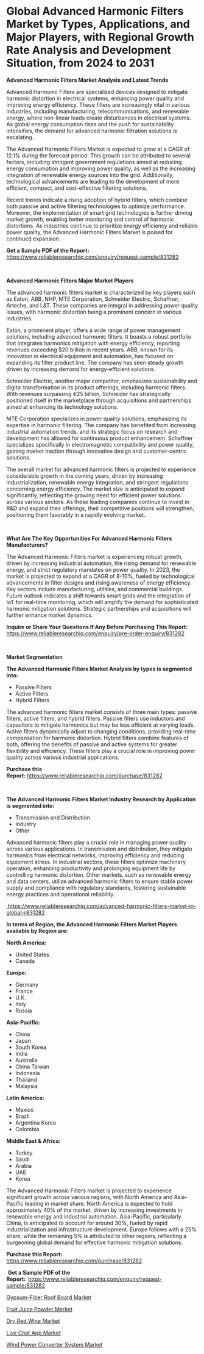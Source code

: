 <p><h1>Global Advanced Harmonic Filters Market by Types, Applications, and Major Players, with Regional Growth Rate Analysis and Development Situation, from 2024 to 2031</h1></p><p><strong>Advanced Harmonic Filters Market Analysis and Latest Trends</strong></p>
<p><p>Advanced Harmonic Filters are specialized devices designed to mitigate harmonic distortion in electrical systems, enhancing power quality and improving energy efficiency. These filters are increasingly vital in various industries, including manufacturing, telecommunications, and renewable energy, where non-linear loads create disturbances in electrical systems. As global energy consumption rises and the push for sustainability intensifies, the demand for advanced harmonic filtration solutions is escalating.</p><p>The Advanced Harmonic Filters Market is expected to grow at a CAGR of 12.1% during the forecast period. This growth can be attributed to several factors, including stringent government regulations aimed at reducing energy consumption and improving power quality, as well as the increasing integration of renewable energy sources into the grid. Additionally, technological advancements are leading to the development of more efficient, compact, and cost-effective filtering solutions.</p><p>Recent trends indicate a rising adoption of hybrid filters, which combine both passive and active filtering technologies to optimize performance. Moreover, the implementation of smart grid technologies is further driving market growth, enabling better monitoring and control of harmonic distortions. As industries continue to prioritize energy efficiency and reliable power quality, the Advanced Harmonic Filters Market is poised for continued expansion.</p></p>
<p><strong>Get a Sample PDF of the Report:&nbsp;</strong> <a href="https://www.reliableresearchiq.com/enquiry/request-sample/831282?utm_campaign=1137&utm_medium=2&utm_source=Github&utm_content=ia&utm_term=08102024&utm_id=advanced-harmonic-filters">https://www.reliableresearchiq.com/enquiry/request-sample/831282</a></p>
<p>&nbsp;</p>
<p><strong>Advanced Harmonic Filters Major Market Players</strong></p>
<p><p>The advanced harmonic filters market is characterized by key players such as Eaton, ABB, NHP, MTE Corporation, Schneider Electric, Schaffner, Arteche, and L&T. These companies are integral in addressing power quality issues, with harmonic distortion being a prominent concern in various industries.</p><p>Eaton, a prominent player, offers a wide range of power management solutions, including advanced harmonic filters. It boasts a robust portfolio that integrates harmonics mitigation with energy efficiency, reporting revenues exceeding $20 billion in recent years. ABB, known for its innovation in electrical equipment and automation, has focused on expanding its filter product line. The company has seen steady growth driven by increasing demand for energy-efficient solutions.</p><p>Schneider Electric, another major competitor, emphasizes sustainability and digital transformation in its product offerings, including harmonic filters. With revenues surpassing €25 billion, Schneider has strategically positioned itself in the marketplace through acquisitions and partnerships aimed at enhancing its technology solutions.</p><p>MTE Corporation specializes in power quality solutions, emphasizing its expertise in harmonic filtering. The company has benefited from increasing industrial automation trends, and its strategic focus on research and development has allowed for continuous product enhancement. Schaffner specializes specifically in electromagnetic compatibility and power quality, gaining market traction through innovative design and customer-centric solutions.</p><p>The overall market for advanced harmonic filters is projected to experience considerable growth in the coming years, driven by increasing industrialization, renewable energy integration, and stringent regulations concerning energy efficiency. The market size is anticipated to expand significantly, reflecting the growing need for efficient power solutions across various sectors. As these leading companies continue to invest in R&D and expand their offerings, their competitive positions will strengthen, positioning them favorably in a rapidly evolving market.</p></p>
<p>&nbsp;</p>
<p><strong>What Are The Key Opportunities For Advanced Harmonic Filters Manufacturers?</strong></p>
<p><p>The Advanced Harmonic Filters market is experiencing robust growth, driven by increasing industrial automation, the rising demand for renewable energy, and strict regulatory mandates on power quality. In 2023, the market is projected to expand at a CAGR of 8-10%, fueled by technological advancements in filter designs and rising awareness of energy efficiency. Key sectors include manufacturing, utilities, and commercial buildings. Future outlook indicates a shift towards smart grids and the integration of IoT for real-time monitoring, which will amplify the demand for sophisticated harmonic mitigation solutions. Strategic partnerships and acquisitions will further enhance market dynamics.</p></p>
<p><strong>Inquire or Share Your Questions If Any Before Purchasing This Report:</strong> <a href="https://www.reliableresearchiq.com/enquiry/pre-order-enquiry/831282?utm_campaign=1137&utm_medium=2&utm_source=Github&utm_content=ia&utm_term=08102024&utm_id=advanced-harmonic-filters">https://www.reliableresearchiq.com/enquiry/pre-order-enquiry/831282</a></p>
<p>&nbsp;</p>
<p><strong>Market Segmentation</strong></p>
<p><strong>The Advanced Harmonic Filters Market Analysis by types is segmented into:</strong></p>
<p><ul><li>Passive Filters</li><li>Active Filters</li><li>Hybrid Filters</li></ul></p>
<p><p>The advanced harmonic filters market consists of three main types: passive filters, active filters, and hybrid filters. Passive filters use inductors and capacitors to mitigate harmonics but may be less efficient at varying loads. Active filters dynamically adjust to changing conditions, providing real-time compensation for harmonic distortion. Hybrid filters combine features of both, offering the benefits of passive and active systems for greater flexibility and efficiency. These filters play a crucial role in improving power quality across various industrial applications.</p></p>
<p><strong>Purchase this Report:&nbsp;</strong><a href="https://www.reliableresearchiq.com/purchase/831282?utm_campaign=1137&utm_medium=2&utm_source=Github&utm_content=ia&utm_term=08102024&utm_id=advanced-harmonic-filters">https://www.reliableresearchiq.com/purchase/831282</a></p>
<p>&nbsp;</p>
<p><strong>The Advanced Harmonic Filters Market Industry Research by Application is segmented into:</strong></p>
<p><ul><li>Transmission and Distribution</li><li>Industry</li><li>Other</li></ul></p>
<p><p>Advanced harmonic filters play a crucial role in managing power quality across various applications. In transmission and distribution, they mitigate harmonics from electrical networks, improving efficiency and reducing equipment stress. In industrial sectors, these filters optimize machinery operation, enhancing productivity and prolonging equipment life by controlling harmonic distortion. Other markets, such as renewable energy and data centers, utilize advanced harmonic filters to ensure stable power supply and compliance with regulatory standards, fostering sustainable energy practices and operational reliability.</p></p>
<p><a href="https://www.reliableresearchiq.com/advanced-harmonic-filters-market-in-global-r831282?utm_campaign=1137&utm_medium=2&utm_source=Github&utm_content=ia&utm_term=08102024&utm_id=advanced-harmonic-filters">&nbsp;https://www.reliableresearchiq.com/advanced-harmonic-filters-market-in-global-r831282</a></p>
<p><strong>In terms of Region, the Advanced Harmonic Filters Market Players available by Region are:</strong></p>
<p>
    <p> <strong> North America: </strong>
        <ul>
            <li>United States</li>
            <li>Canada</li>
        </ul>
        </p> 
    <p> <strong> Europe: </strong>
        <ul>
            <li>Germany</li>
            <li>France</li>
            <li>U.K.</li>
            <li>Italy</li>
            <li>Russia</li>
        </ul>
        </p> 
    <p> <strong> Asia-Pacific: </strong>
        <ul>
            <li>China</li>
            <li>Japan</li>
            <li>South Korea</li>
            <li>India</li>
            <li>Australia</li>
            <li>China Taiwan</li>
            <li>Indonesia</li>
            <li>Thailand</li>
            <li>Malaysia</li>
        </ul>
        </p> 
    <p> <strong> Latin America: </strong>
        <ul>
            <li>Mexico</li>
            <li>Brazil</li>
            <li>Argentina Korea</li>
            <li>Colombia</li>
        </ul>
        </p> 
    <p> <strong> Middle East & Africa: </strong>
        <ul>
            <li>Turkey</li>
            <li>Saudi</li>
            <li>Arabia</li>
            <li>UAE</li>
            <li>Korea</li>
        </ul>
    </p>
    </p>
<p><p>The Advanced Harmonic Filters market is projected to experience significant growth across various regions, with North America and Asia-Pacific leading in market share. North America is expected to hold approximately 40% of the market, driven by increasing investments in renewable energy and industrial automation. Asia-Pacific, particularly China, is anticipated to account for around 30%, fueled by rapid industrialization and infrastructure development. Europe follows with a 25% share, while the remaining 5% is attributed to other regions, reflecting a burgeoning global demand for effective harmonic mitigation solutions.</p></p>
<p><strong>Purchase this Report: </strong><a href="https://www.reliableresearchiq.com/purchase/831282?utm_campaign=1137&utm_medium=2&utm_source=Github&utm_content=ia&utm_term=08102024&utm_id=advanced-harmonic-filters">https://www.reliableresearchiq.com/purchase/831282</a></p>
<p>&nbsp;<strong>Get a Sample PDF of the Report:&nbsp;&nbsp;</strong><a href="https://www.reliableresearchiq.com/enquiry/request-sample/831282?utm_campaign=1137&utm_medium=2&utm_source=Github&utm_content=ia&utm_term=08102024&utm_id=advanced-harmonic-filters">https://www.reliableresearchiq.com/enquiry/request-sample/831282</a></p>
<p><strong></strong></p>
<p><p><a href="https://github.com/luciusb1axmol/Market-Research-Report-List-1/blob/main/gypsum-fiber-roof-board-market.md?utm_campaign=1137&utm_medium=2&utm_source=Github&utm_content=ia&utm_term=08102024&utm_id=advanced-harmonic-filters">Gypsum-Fiber Roof Board Market</a></p><p><a href="https://issuu.com/reportprime-2/docs/fruit-juice-powder-market-size-2030_bad78540ddd004?utm_campaign=1137&utm_medium=2&utm_source=Github&utm_content=ia&utm_term=08102024&utm_id=advanced-harmonic-filters">Fruit Juice Powder Market</a></p><p><a href="https://www.linkedin.com/pulse/dry-red-wine-market-industry-trends-forecast-period-from-2za5f?utm_campaign=1137&utm_medium=2&utm_source=Github&utm_content=ia&utm_term=08102024&utm_id=advanced-harmonic-filters">Dry Red Wine Market</a></p><p><a href="https://www.linkedin.com/pulse/live-chat-app-market-overview-regional-outlook-competitive-strategies-eoudc?utm_campaign=1137&utm_medium=2&utm_source=Github&utm_content=ia&utm_term=08102024&utm_id=advanced-harmonic-filters">Live Chat App Market</a></p><p><a href="https://github.com/roydonhol47/Market-Research-Report-List-1/blob/main/wind-power-converter-system-market.md?utm_campaign=1137&utm_medium=2&utm_source=Github&utm_content=ia&utm_term=08102024&utm_id=advanced-harmonic-filters">Wind Power Converter System Market</a></p></p>